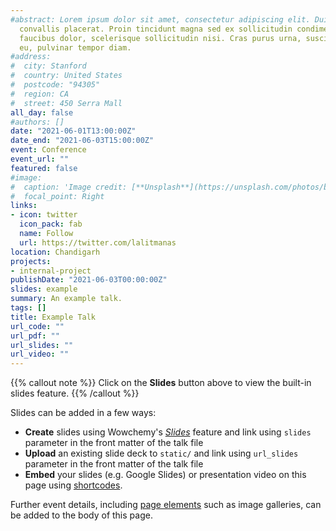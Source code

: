 ```yaml
---
#abstract: Lorem ipsum dolor sit amet, consectetur adipiscing elit. Duis posuere tellusac
  convallis placerat. Proin tincidunt magna sed ex sollicitudin condimentum. Sed ac
  faucibus dolor, scelerisque sollicitudin nisi. Cras purus urna, suscipit quis sapien
  eu, pulvinar tempor diam.
#address:
#  city: Stanford
#  country: United States
#  postcode: "94305"
#  region: CA
#  street: 450 Serra Mall
all_day: false
#authors: []
date: "2021-06-01T13:00:00Z"
date_end: "2021-06-03T15:00:00Z"
event: Conference
event_url: ""
featured: false
#image:
#  caption: 'Image credit: [**Unsplash**](https://unsplash.com/photos/bzdhc5b3Bxs)'
#  focal_point: Right
links:
- icon: twitter
  icon_pack: fab
  name: Follow
  url: https://twitter.com/lalitmanas
location: Chandigarh
projects:
- internal-project
publishDate: "2021-06-03T00:00:00Z"
slides: example
summary: An example talk.
tags: []
title: Example Talk
url_code: ""
url_pdf: ""
url_slides: ""
url_video: ""
---
```


{{% callout note %}}
Click on the **Slides** button above to view the built-in slides feature.
{{% /callout %}}

Slides can be added in a few ways:

- **Create** slides using Wowchemy's [*Slides*](https://wowchemy.com/docs/managing-content/#create-slides) feature and link using `slides` parameter in the front matter of the talk file
- **Upload** an existing slide deck to `static/` and link using `url_slides` parameter in the front matter of the talk file
- **Embed** your slides (e.g. Google Slides) or presentation video on this page using [shortcodes](https://wowchemy.com/docs/writing-markdown-latex/).

Further event details, including [page elements](https://wowchemy.com/docs/writing-markdown-latex/) such as image galleries, can be added to the body of this page.
